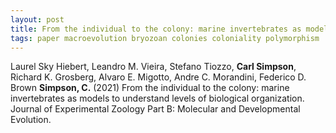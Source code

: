 ```yaml
---
layout: post
title: From the individual to the colony: marine invertebrates as models to understand levels of biological organization
tags: paper macroevolution bryozoan colonies coloniality polymorphism
---
```

Laurel Sky Hiebert, Leandro M. Vieira, Stefano Tiozzo, **Carl Simpson**, Richard K. Grosberg, Alvaro E. Migotto, Andre C. Morandini, Federico D. Brown
**Simpson, C.** (2021)  From the individual to the colony: marine invertebrates as models to understand levels of biological organization. Journal of Experimental Zoology Part B: Molecular and Developmental Evolution.






